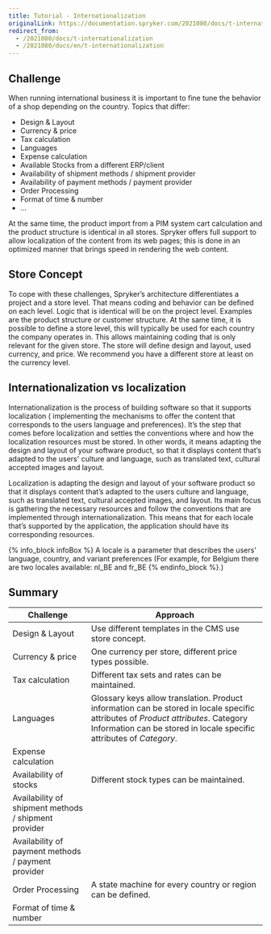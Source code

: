 ```yaml
---
title: Tutorial - Internationalization
originalLink: https://documentation.spryker.com/2021080/docs/t-internationalization
redirect_from:
  - /2021080/docs/t-internationalization
  - /2021080/docs/en/t-internationalization
---
```


<!--used to be: http://spryker.github.io/tutorials/zed/internationalization/-->
## Challenge
When running international business it is important to fine tune the behavior of a shop depending on the country. Topics that differ:

* Design &amp; Layout
* Currency &amp; price
* Tax calculation
* Languages
* Expense calculation
* Available Stocks from a different ERP/client
* Availability of shipment methods / shipment provider
* Availability of payment methods / payment provider
* Order Processing
* Format of time &amp; number
* …

At the same time, the product import from a PIM system cart calculation and the product structure is identical in all stores. Spryker offers full support to allow localization of the content from its web pages; this is done in an optimized manner that brings speed in rendering the web content.

## Store Concept
To cope with these challenges, Spryker’s architecture differentiates a project and a store level. That means coding and behavior can be defined on each level. Logic that is identical will be on the project level. Examples are the product structure or customer structure. At the same time, it is possible to define a store level, this will typically be used for each country the company operates in. This allows maintaining coding that is only relevant for the given store. The store will define design and layout, used currency, and price. We recommend you have a different store at least on the currency level.

## Internationalization vs localization
Internationalization is the process of building software so that it supports localization ( implementing the mechanisms to offer the content that corresponds to the users language and preferences). It’s the step that comes before localization and settles the conventions where and how the localization resources must be stored. In other words, it means adapting the design and layout of your software product, so that it displays content that’s adapted to the users' culture and language, such as translated text, cultural accepted images and layout.

Localization is adapting the design and layout of your software product so that it displays content that’s adapted to the users culture and language, such as translated text, cultural accepted images, and layout. Its main focus is gathering the necessary resources and follow the conventions that are implemented through internationalization. This means that for each locale that’s supported by the application, the application should have its corresponding resources.

{% info_block infoBox %}
A locale is a parameter that describes the users' language, country, and variant preferences (For example, for Belgium there are two locales available: nl_BE and fr_BE
{% endinfo_block %}.)

## Summary

| Challenge | Approach |
| --- | --- |
| Design &amp; Layout | Use different templates in the CMS use store concept. |
| Currency &amp; price | One currency per store, different price types possible. |
| Tax calculation | Different tax sets and rates can be maintained. |
| Languages | Glossary keys allow translation. Product information can be stored in locale specific attributes of *Product attributes*. Category Information can be stored in locale specific attributes of *Category*. |
| Expense calculation |  |
| Availability of stocks | Different stock types can be maintained. |
| Availability of shipment methods / shipment provider |  |
| Availability of payment methods / payment provider |  |
| Order Processing | A state machine for every country or region can be defined. |
| Format of time &amp; number |  |
